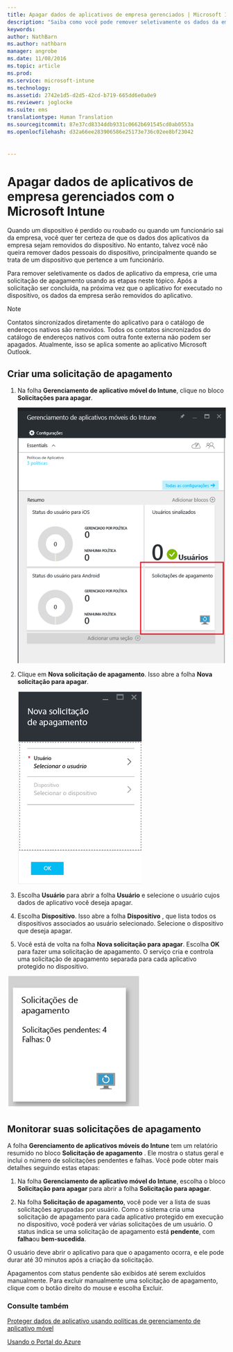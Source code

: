 ```yaml
---
title: Apagar dados de aplicativos de empresa gerenciados | Microsoft Intune
description: "Saiba como você pode remover seletivamente os dados da empresa de dispositivos remotamente."
keywords: 
author: NathBarn
ms.author: nathbarn
manager: angrobe
ms.date: 11/08/2016
ms.topic: article
ms.prod: 
ms.service: microsoft-intune
ms.technology: 
ms.assetid: 2742e1d5-d2d5-42cd-b719-665dd6e0a0e9
ms.reviewer: joglocke
ms.suite: ems
translationtype: Human Translation
ms.sourcegitcommit: 87e37cd8334ddb9331c0662b691545cd0ab0553a
ms.openlocfilehash: d32a66ee283906586e25173e736c02ee8bf23042


---
```


# <a name="wipe-managed-company-app-data-with-microsoft-intune"></a>Apagar dados de aplicativos de empresa gerenciados com o Microsoft Intune
Quando um dispositivo é perdido ou roubado ou quando um funcionário sai da empresa, você quer ter certeza de que os dados dos aplicativos da empresa sejam removidos do dispositivo. No entanto, talvez você não queira remover dados pessoais do dispositivo, principalmente quando se trata de um dispositivo que pertence a um funcionário.

Para remover seletivamente os dados de aplicativo da empresa, crie uma solicitação de apagamento usando as etapas neste tópico. Após a solicitação ser concluída, na próxima vez que o aplicativo for executado no dispositivo, os dados da empresa serão removidos do aplicativo.
>[!NOTE]
> Contatos sincronizados diretamente do aplicativo para o catálogo de endereços nativos são removidos. Todos os contatos sincronizados do catálogo de endereços nativos com outra fonte externa não podem ser apagados. Atualmente, isso se aplica somente ao aplicativo Microsoft Outlook.



## <a name="create-a-wipe-request"></a>Criar uma solicitação de apagamento

1.  Na folha **Gerenciamento de aplicativo móvel do Intune**, clique no bloco **Solicitações para apagar**.

    ![Captura de tela da folha Gerenciamento de aplicativo móvel do Intune com blocos de Resumo](../media/AppManagement/AzurePortal_MAM_WipeRequests.png)

2.  Clique em **Nova solicitação de apagamento**. Isso abre a folha **Nova solicitação para apagar**.

    ![Captura de tela da folha Nova solicitação para apagar](../media/AppManagement/AzurePortal_MAM_NewWipeRequest.png)

3.  Escolha **Usuário** para abrir a folha **Usuário** e selecione o usuário cujos dados de aplicativo você deseja apagar.

4.  Escolha **Dispositivo**.  Isso abre a folha **Dispositivo** , que lista todos os dispositivos associados ao usuário selecionado.  Selecione o dispositivo que deseja apagar.

5.  Você está de volta na folha **Nova solicitação para apagar**. Escolha **OK** para fazer uma solicitação de apagamento. O serviço cria e controla uma solicitação de apagamento separada para cada aplicativo protegido no dispositivo.


![Captura de tela do bloco Solicitações para apagar ](../media/AppManagement/AzurePortal_MAM_WipeRequestsSummary.png)

## <a name="monitor-your-wipe-requests"></a>Monitorar suas solicitações de apagamento
A folha **Gerenciamento de aplicativos móveis do Intune** tem um relatório resumido no bloco **Solicitação de apagamento** .  Ele mostra o status geral e inclui o número de solicitações pendentes e falhas. Você pode obter mais detalhes seguindo estas etapas:

1.  Na folha **Gerenciamento de aplicativo móvel do Intune**, escolha o bloco **Solicitação para apagar** para abrir a folha **Solicitação para apagar**.

2.  Na folha **Solicitação de apagamento**, você pode ver a lista de suas solicitações agrupadas por usuário. Como o sistema cria uma solicitação de apagamento para cada aplicativo protegido em execução no dispositivo, você poderá ver várias solicitações de um usuário. O status indica se uma solicitação de apagamento está **pendente**, com **falha**ou **bem-sucedida**.

O usuário deve abrir o aplicativo para que o apagamento ocorra, e ele pode durar até 30 minutos após a criação da solicitação.

Apagamentos com status pendente são exibidos até serem excluídos manualmente.  Para excluir manualmente uma solicitação de apagamento, clique com o botão direito do mouse e escolha Excluir.

### <a name="see-also"></a>Consulte também
[Proteger dados de aplicativo usando políticas de gerenciamento de aplicativo móvel](protect-app-data-using-mobile-app-management-policies-with-microsoft-intune.md)

[Usando o Portal do Azure](azure-portal-for-microsoft-intune-mam-policies.md)



<!--HONumber=Dec16_HO2-->


